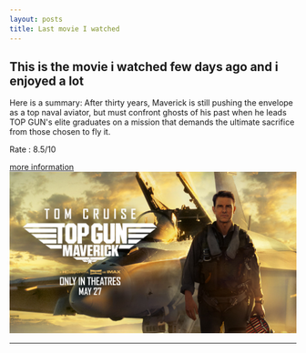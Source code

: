 ```yaml
---
layout: posts
title: Last movie I watched 
---
```


## This is the movie i watched few days ago and i enjoyed a lot 
Here is a summary:
After thirty years, Maverick is still pushing the envelope as a top naval aviator, but must confront ghosts of his past when he leads TOP GUN's elite graduates on a mission that demands the ultimate sacrifice from those chosen to fly it.


Rate : 8.5/10




[more information][def]
![alt text](../assets/images/7.jpg )

---


[def]: https://www.imdb.com/title/tt1745960/